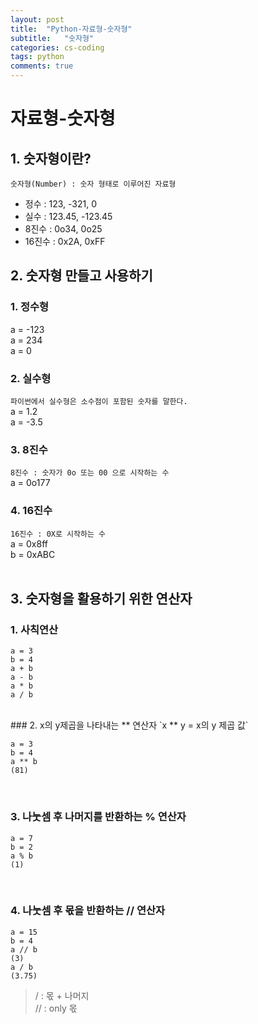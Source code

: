 ```yaml
---
layout: post
title:  "Python-자료형-숫자형"
subtitle:   "숫자형"
categories: cs-coding
tags: python
comments: true
---
```

# 자료형-숫자형

## 1. 숫자형이란?

`숫자형(Number) : 숫자 형태로 이루어진 자료형`<br>

- 정수 : 123, -321, 0
- 실수 : 123.45, -123.45
- 8진수 : 0o34, 0o25
- 16진수 : 0x2A, 0xFF



## 2. 숫자형 만들고 사용하기

### 1. 정수형

a = -123<br>
a = 234<br>
a = 0<br>

### 2. 실수형
`파이썬에서 실수형은 소수점이 포함된 숫자를 말한다.`<br>
a = 1.2<br>
a = -3.5<br>

### 3. 8진수
`8진수 : 숫자가 0o 또는 00 으로 시작하는 수`<br>
a = 0o177<br>

### 4. 16진수

`16진수 : 0X로 시작하는 수`<br>
a = 0x8ff<br>
b = 0xABC<br>
<br>
## 3. 숫자형을 활용하기 위한 연산자

### 1. 사칙연산

```
a = 3
b = 4
a + b
a - b
a * b
a / b
```


<br>
### 2. x의 y제곱을 나타내는 ** 연산자
`x ** y = x의 y 제곱 값`<br>

```
a = 3
b = 4
a ** b
(81)
```
<br>

### 3. 나눗셈 후 나머지를 반환하는 % 연산자

```
a = 7
b = 2
a % b
(1)
```

<br>

### 4. 나눗셈 후 몫을 반환하는 // 연산자

```
a = 15
b = 4
a // b
(3)
a / b
(3.75)

```

> / : 몫 + 나머지 <br>
// : only 몫
